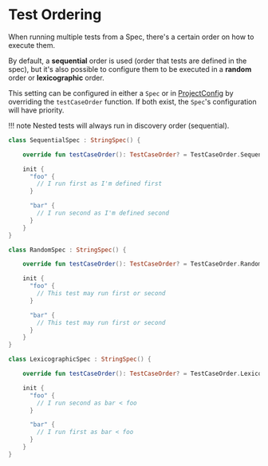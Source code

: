 Test Ordering
=====

When running multiple tests from a Spec, there's a certain order on how to execute them.

 By default, a **sequential** order is used (order that tests are defined in the spec), but it's also possible to configure them
 to be executed in a **random** order or **lexicographic** order.

This setting can be configured in either a `Spec` or in [ProjectConfig](project_config.md) by overriding the `testCaseOrder` function.
If both exist, the `Spec`'s configuration will have priority.


!!! note
    Nested tests will always run in discovery order (sequential).



```kotlin
class SequentialSpec : StringSpec() {

    override fun testCaseOrder(): TestCaseOrder? = TestCaseOrder.Sequential

    init {
      "foo" {
        // I run first as I'm defined first
      }

      "bar" {
        // I run second as I'm defined second
      }
    }
}
```

```kotlin
class RandomSpec : StringSpec() {

    override fun testCaseOrder(): TestCaseOrder? = TestCaseOrder.Random

    init {
      "foo" {
        // This test may run first or second
      }

      "bar" {
        // This test may run first or second
      }
    }
}
```

```kotlin
class LexicographicSpec : StringSpec() {

    override fun testCaseOrder(): TestCaseOrder? = TestCaseOrder.Lexicographic

    init {
      "foo" {
        // I run second as bar < foo
      }

      "bar" {
        // I run first as bar < foo
      }
    }
}
```

